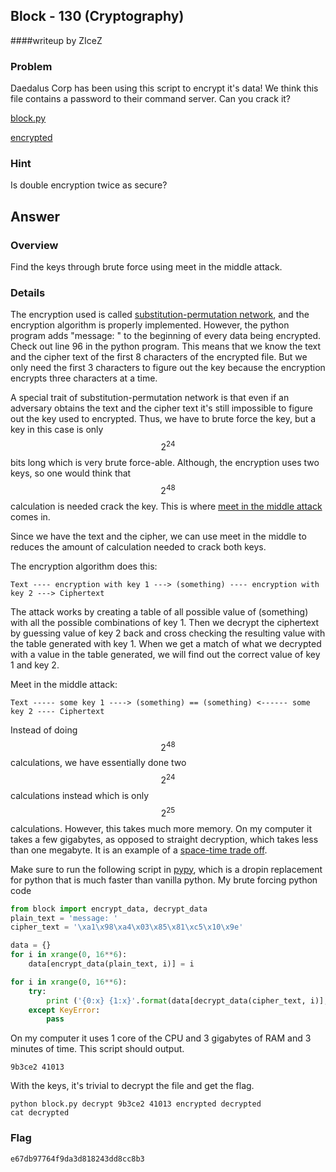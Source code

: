 ## Block - 130 (Cryptography) ##
####writeup by ZIceZ

### Problem ###

Daedalus Corp has been using this script to encrypt it's data! We think this
file contains a password to their command server. Can you crack it?

[block.py](https://picoctf.com/api/autogen/serve/block.py?static=true&pid=e1e4c8c9ccd9fc39c391da4bcd093fb2)

[encrypted](https://picoctf.com/api/autogen/serve/encrypted?static=false&pid=e1e4c8c9ccd9fc39c391da4bcd093fb2)

### Hint ###

Is double encryption twice as secure?

## Answer ##

### Overview ###

Find the keys through brute force using meet in the middle attack.

### Details ###

The encryption used is called
[substitution-permutation network](http://en.wikipedia.org/wiki/Substitution-permutation_network),
and the encryption algorithm is properly implemented. However, the python
program adds "message: " to the beginning of every data being encrypted. Check
out line 96 in the python program. This means that we know the text and the
cipher text of the first 8 characters of the encrypted file. But we only need
the first 3 characters to figure out the key because the encryption encrypts
three characters at a time.

A special trait of substitution-permutation network is that even if an
adversary obtains the text and the cipher text it's still impossible to figure
out the key used to encrypted. Thus, we have to brute force the key, but a key
in this case is only $$ 2^{24} $$ 
bits long which is very brute force-able. Although,
the encryption uses two keys, so one would think that $$ 2^{48} $$ calculation is
needed crack the key. This is where
[meet in the middle attack](http://en.wikipedia.org/wiki/Meet-in-the-middle_attack)
comes in.

Since we have the text and the cipher, we can use meet in the middle to reduces
the amount of calculation needed to crack both keys.

The encryption algorithm does this:

    Text ---- encryption with key 1 ---> (something) ---- encryption with key 2 ---> Ciphertext

The attack works by creating a table of all possible value of (something) with
all the possible combinations of key 1. Then we decrypt the ciphertext by
guessing value of key 2 back and cross checking the resulting value with the
table generated with key 1. When we get a match of what we decrypted with a
value in the table generated, we will find out the correct value of key 1 and
key 2.

Meet in the middle attack:

    Text ----- some key 1 ----> (something) == (something) <------ some key 2 ---- Ciphertext

Instead of doing $$2^{48}$$ calculations, we have essentially done two $$2^{24}$$
calculations instead which is only $$2^{25}$$ calculations. However, this takes
much more memory. On my computer it takes a few gigabytes, as opposed
to straight decryption, which takes less than one megabyte. It is an example of
a [space-time trade off](http://en.wikipedia.org/wiki/Space%E2%80%93time_tradeoff).

Make sure to run the following script in [pypy](http://pypy.org/download.html),
which is a dropin replacement for python that is much faster than vanilla
python. My brute forcing python code

```python
from block import encrypt_data, decrypt_data
plain_text = 'message: '
cipher_text = '\xa1\x98\xa4\x03\x85\x81\xc5\x10\x9e'

data = {}
for i in xrange(0, 16**6):
    data[encrypt_data(plain_text, i)] = i

for i in xrange(0, 16**6):
    try:
        print ('{0:x} {1:x}'.format(data[decrypt_data(cipher_text, i)], i))
    except KeyError:
        pass
```

On my computer it uses 1 core of the CPU and 3 gigabytes of RAM and 3 minutes
of time. This script should output.

    9b3ce2 41013

With the keys, it's trivial to decrypt the file and get the flag.

    python block.py decrypt 9b3ce2 41013 encrypted decrypted
	cat decrypted

### Flag ###

    e67db97764f9da3d818243dd8cc8b3
